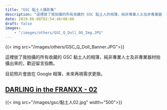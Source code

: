 ```yaml
---
title: "GSC 黏土人攝影集"
description: "這裡放了我拍攝的所有收藏的 GSC 黏土人的相簿，純非專業人士及非專業器材拍攝出來的，歡迎留言指教。"
date: 2019-06-08T02:54:48+08:00
draft: false
images:
    - "/images/others/GSC_Q_Doll_OG_Img.JPG"
---
```


{{< img src="/images/others/GSC_Q_Doll_Banner.JPG">}} 

這裡放了我拍攝的所有收藏的 GSC 黏土人的相簿，純非專業人士及非專業器材拍攝出來的，歡迎留言指教。

目前照片會放在 Google 相簿，未來再視需求更換。
<!--more-->

## [DARLING in the FRANXX - 02](https://photos.app.goo.gl/aMwzZhMA1ookawUD8)
{{< img src="/images/gsc/黏土人02.jpg" width="500">}} 
